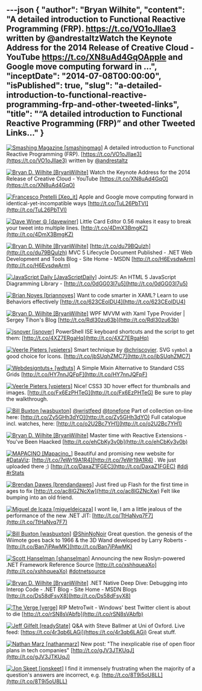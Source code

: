 ---json
{
  "author": "Bryan Wilhite",
  "content": "A detailed introduction to Functional Reactive Programming (FRP). https://t.co/VO1oJllae3 written by @andrestaltzWatch the Keynote Address for the 2014 Release of Creative Cloud - YouTube https://t.co/XN8uAd4GqOApple and Google move computing forward in ...",
  "inceptDate": "2014-07-08T00:00:00",
  "isPublished": true,
  "slug": "a-detailed-introduction-to-functional-reactive-programming-frp-and-other-tweeted-links",
  "title": "“A detailed introduction to Functional Reactive Programming (FRP)” and other Tweeted Links…"
}
---

[<img alt="Smashing Magazine [smashingmag]" src="https://songhay.blob.core.windows.net/shared-social-twitter/smashingmag.png">](http://t.co/GWd3gP4kCk "Smashing Magazine [smashingmag]") <span>A detailed introduction to Functional Reactive Programming (FRP). [https://t.co/VO1oJllae3](https://t.co/VO1oJllae3) written by [@andrestaltz](http://twitter.com/andrestaltz)</span>

[<img alt="Bryan D. Wilhite [BryanWilhite]" src="https://songhay.blob.core.windows.net/shared-social-twitter/BryanWilhite.jpeg">](http://t.co/UNdqV0Z1zz "Bryan D. Wilhite [BryanWilhite]") <span>Watch the Keynote Address for the 2014 Release of Creative Cloud - YouTube [https://t.co/XN8uAd4GqO](https://t.co/XN8uAd4GqO)</span>

[<img alt="Francesco Pretelli [Xeo_it]" src="https://songhay.blob.core.windows.net/shared-social-twitter/Xeo_it.png">](http://t.co/NvTeC1tcUJ "Francesco Pretelli [Xeo_it]") <span>Apple and Google move computing forward in identical-yet-incompatible ways [http://t.co/TuL26PbTVI](http://t.co/TuL26PbTVI)</span>

[<img alt="Dave Winer ☮ [davewiner]" src="https://songhay.blob.core.windows.net/shared-social-twitter/davewiner.jpeg">](http://t.co/fuxogiHMsn "Dave Winer ☮ [davewiner]") <span>Little Card Editor 0.56 makes it easy to break your tweet into multiple lines. [http://t.co/4DmX3BmgKZ](http://t.co/4DmX3BmgKZ)</span>

[<img alt="Bryan D. Wilhite [BryanWilhite]" src="https://songhay.blob.core.windows.net/shared-social-twitter/BryanWilhite.jpeg">](http://t.co/UNdqV0Z1zz "Bryan D. Wilhite [BryanWilhite]") <span>[http://t.co/du79BQulzh](http://t.co/du79BQulzh) MVC 5 Lifecycle Document Published - .NET Web Development and Tools Blog - Site Home - MSDN [http://t.co/H6EvsdwArm](http://t.co/H6EvsdwArm)</span>

[<img alt="JavaScript Daily [JavaScriptDaily]" src="https://songhay.blob.core.windows.net/shared-social-twitter/JavaScriptDaily.png">](http://t.co/56rEexiC7n "JavaScript Daily [JavaScriptDaily]") <span>JointJS: An HTML 5 JavaScript Diagramming Library - [http://t.co/0dGG03I7u5](http://t.co/0dGG03I7u5)</span>

[<img alt="Brian Noyes [briannoyes]" src="https://songhay.blob.core.windows.net/shared-social-twitter/briannoyes.jpeg">](http://t.co/QzSU72oAoB "Brian Noyes [briannoyes]") <span>Want to code smarter in XAML? Learn to use Behaviors effectively [http://t.co/623CEoIDU4](http://t.co/623CEoIDU4)</span>

[<img alt="Bryan D. Wilhite [BryanWilhite]" src="https://songhay.blob.core.windows.net/shared-social-twitter/BryanWilhite.jpeg">](http://t.co/UNdqV0Z1zz "Bryan D. Wilhite [BryanWilhite]") <span>WPF MVVM with Xaml Type Provider | Sergey Tihon's Blog [http://t.co/RdI30zu63b](http://t.co/RdI30zu63b)</span>

[<img alt="jsnover [jsnover]" src="https://songhay.blob.core.windows.net/shared-social-twitter/jsnover.jpg">](http://t.co/MVfVwzuqm2 "jsnover [jsnover]") <span>PowerShell ISE keyboard shortcuts and the script to get them: [http://t.co/4XZ7ERgaHq](http://t.co/4XZ7ERgaHq)</span>

[<img alt="Veerle Pieters [vpieters]" src="https://songhay.blob.core.windows.net/shared-social-twitter/vpieters.png">](http://t.co/A4ZEwCEPEs "Veerle Pieters [vpieters]") <span>Smart technique by [@chriscoyier](http://twitter.com/chriscoyier). SVG `symbol` a good choice for Icons. [http://t.co/jbSUqhZMC7](http://t.co/jbSUqhZMC7)</span>

[<img alt="Webdesigntuts+ [wdtuts]" src="https://songhay.blob.core.windows.net/shared-social-twitter/wdtuts.png">](http://t.co/epgGUM1B1E "Webdesigntuts+ [wdtuts]") <span>A Simple Mixin Alternative to Standard CSS Grids [http://t.co/HY7nnJQFpF](http://t.co/HY7nnJQFpF)</span>

[<img alt="Veerle Pieters [vpieters]" src="https://songhay.blob.core.windows.net/shared-social-twitter/vpieters.png">](http://t.co/A4ZEwCEPEs "Veerle Pieters [vpieters]") <span>Nice! CSS3 3D hover effect for thumbnails and images. [http://t.co/Fx6EzPHTeG](http://t.co/Fx6EzPHTeG) Be sure to play the walkthrough.</span>

[<img alt="Bill Buxton [wasbuxton]" src="https://songhay.blob.core.windows.net/shared-social-twitter/wasbuxton.jpg">](http://t.co/GIaT5EqCkM "Bill Buxton [wasbuxton]") <span>[@wristfeed](http://twitter.com/wristfeed) [@tonefone](http://twitter.com/tonefone) Part of collection on-line here: [http://t.co/Zy5GHh3dYO](http://t.co/Zy5GHh3dYO) Full catalogue incl. watches, here: [http://t.co/o2U2Bc7YH1](http://t.co/o2U2Bc7YH1)</span>

[<img alt="Bryan D. Wilhite [BryanWilhite]" src="https://songhay.blob.core.windows.net/shared-social-twitter/BryanWilhite.jpeg">](http://t.co/UNdqV0Z1zz "Bryan D. Wilhite [BryanWilhite]") <span>Master time with Reactive Extensions - You've Been Haacked [http://t.co/ehCbKy3v0b](http://t.co/ehCbKy3v0b)</span>

[<img alt="MAPACINO [Mapacino_]" src="https://songhay.blob.core.windows.net/shared-social-twitter/Mapacino_.png">](http://t.co/wbkarOMscR "MAPACINO [Mapacino_]") <span>Beautiful and promising new website for [#DataViz](http://search.twitter.com/search?q=%23DataViz): [http://t.co/7eWr19A1R4](http://t.co/7eWr19A1R4) . We just uploaded there ;) [http://t.co/DaxaZ1FGEC](http://t.co/DaxaZ1FGEC) [#ddj](http://search.twitter.com/search?q=%23ddj) [#rStats](http://search.twitter.com/search?q=%23rStats)</span>

[<img alt="Brendan Dawes [brendandawes]" src="https://songhay.blob.core.windows.net/shared-social-twitter/brendandawes.jpeg">](http://t.co/NyXux5gg4N "Brendan Dawes [brendandawes]") <span>Just fired up Flash for the first time in ages to fix [http://t.co/ac8lGZNcXw](http://t.co/ac8lGZNcXw) Felt like bumping into an old friend.</span>

[<img alt="Miguel de Icaza [migueldeicaza]" src="https://songhay.blob.core.windows.net/shared-social-twitter/migueldeicaza.png">](http://t.co/NrWutH4j9m "Miguel de Icaza [migueldeicaza]") <span>I wont lie, I am a little jealous of the performance of the new .NET JIT: [http://t.co/TtHaNvq7F7](http://t.co/TtHaNvq7F7)</span>

[<img alt="Bill Buxton [wasbuxton]" src="https://songhay.blob.core.windows.net/shared-social-twitter/wasbuxton.jpg">](http://t.co/GIaT5EqCkM "Bill Buxton [wasbuxton]") <span>[@ShinNoNoir](http://twitter.com/ShinNoNoir) Great question. the genesis of the Wiimote goes back to 1966 &amp; the 3D Wand developed by Larry Roberts - [http://t.co/Ban7jPAwMK](http://t.co/Ban7jPAwMK)</span>

[<img alt="Scott Hanselman [shanselman]" src="https://songhay.blob.core.windows.net/shared-social-twitter/shanselman.jpeg">](http://t.co/YA3jkLZNsD "Scott Hanselman [shanselman]") <span>Announcing the new Roslyn-powered .NET Framework Reference Source [http://t.co/xshhqueaXo](http://t.co/xshhqueaXo) [#dotnetsource](http://search.twitter.com/search?q=%23dotnetsource)</span>

[<img alt="Bryan D. Wilhite [BryanWilhite]" src="https://songhay.blob.core.windows.net/shared-social-twitter/BryanWilhite.jpeg">](http://t.co/UNdqV0Z1zz "Bryan D. Wilhite [BryanWilhite]") <span>.NET Native Deep Dive: Debugging into Interop Code - .NET Blog - Site Home - MSDN Blogs [http://t.co/Ds58dFsyX8](http://t.co/Ds58dFsyX8)</span>

[<img alt="The Verge [verge]" src="https://songhay.blob.core.windows.net/shared-social-twitter/verge.png">](http://t.co/W2SFxIGhA4 "The Verge [verge]") <span>RIP MetroTwit - Windows' best Twitter client is about to die [http://t.co/rSN8sVAbfb](http://t.co/rSN8sVAbfb)</span>

[<img alt="Jeff Gilfelt [readyState]" src="https://songhay.blob.core.windows.net/shared-social-twitter/readyState.jpeg">](https://t.co/NI9rsfudkX "Jeff Gilfelt [readyState]") <span>Q&amp;A with Steve Ballmer at Uni of Oxford. Live feed: [https://t.co/4r3qb6LAGi](https://t.co/4r3qb6LAGi) Great stuff.</span>

[<img alt="Nathan Marz [nathanmarz]" src="https://songhay.blob.core.windows.net/shared-social-twitter/nathanmarz.jpeg">](http://t.co/fDsdfjraED "Nathan Marz [nathanmarz]") <span>New post: "The inexplicable rise of open floor plans in tech companies" [http://t.co/gJV3JTKUqJ](http://t.co/gJV3JTKUqJ)</span>

[<img alt="Jon Skeet [jonskeet]" src="https://songhay.blob.core.windows.net/shared-social-twitter/jonskeet.jpg">](http://t.co/87hG0owFaP "Jon Skeet [jonskeet]") <span>I find it immensely frustrating when the majority of a question's answers are incorrect, e.g. [http://t.co/8T9i5oU8LL](http://t.co/8T9i5oU8LL)</span>
